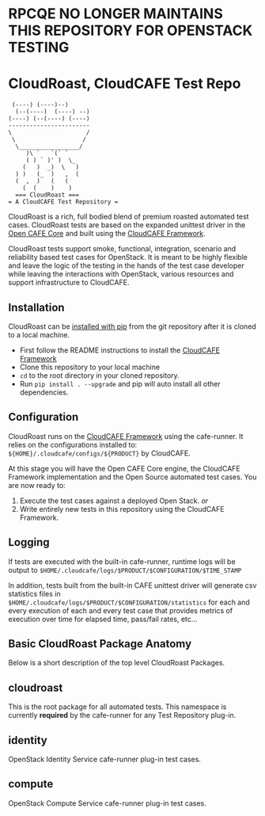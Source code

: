 # RPCQE NO LONGER MAINTAINS THIS REPOSITORY FOR OPENSTACK TESTING

CloudRoast, CloudCAFE Test Repo
================================

     (----) (----)--)
      (--(----)  (----) --)
    (----) (--(----) (----)
    -----------------------
    \                     /
     \                   /
      \_________________/    
         )\ `   `(` `
         ( ) ` )' )  \_
        (   )  _)  \   )
      ) )   (_  )   ,  (
      (  ,  )   (   (
        (  (    )    )
      === CloudRoast ===
    = A CloudCAFE Test Repository =

CloudRoast is a rich, full bodied blend of premium roasted automated test cases. CloudRoast tests are based on the expanded unittest driver in the 
[Open CAFE Core](https://github.com/stackforge) and built using the [CloudCAFE Framework](https://github.com/stackforge).
 
CloudRoast tests support smoke, functional, integration, scenario and reliability based test cases for OpenStack. It is meant to be highly flexible 
and leave the logic of the testing in the hands of the test case developer while leaving the interactions with OpenStack, various resources and 
support infrastructure to CloudCAFE.

Installation
------------
CloudRoast can be [installed with pip](https://pypi.python.org/pypi/pip) from the git repository after it is cloned to a local machine. 
 
* First follow the README instructions to install the [CloudCAFE Framework](https://github.com/stackforge)
* Clone this repository to your local machine  
* `cd` to the root directory in your cloned repository.
* Run `pip install . --upgrade` and pip will auto install all other dependencies.

Configuration
--------------
CloudRoast runs on the [CloudCAFE Framework](https://github.com/stackforge) using the cafe-runner. It relies on the configurations installed to: 
`${HOME}/.cloudcafe/configs/${PRODUCT}` by CloudCAFE.

At this stage you will have the Open CAFE Core engine, the CloudCAFE Framework implementation and the Open Source automated test cases. You are now 
ready to:

1. Execute the test cases against a deployed Open Stack. *or*
2. Write entirely new tests in this repository using the CloudCAFE Framework.

Logging
-------
If tests are executed with the built-in cafe-runner, runtime logs will be output to `$HOME/.cloudcafe/logs/$PRODUCT/$CONFIGURATION/$TIME_STAMP`

In addition, tests built from the built-in CAFE unittest driver will generate csv statistics files in `$HOME/.cloudcafe/logs/$PRODUCT/$CONFIGURATION/statistics` for each and every execution of each and every test case that provides metrics of execution over time for elapsed time, pass/fail rates, etc...

Basic CloudRoast Package Anatomy
-------------------------------
Below is a short description of the top level CloudRoast Packages.

## cloudroast
This is the root package for all automated tests. This namespace is currently **required** by the cafe-runner for any Test Repository plug-in.

## identity
OpenStack Identity Service cafe-runner plug-in test cases. 

## compute
OpenStack Compute Service cafe-runner plug-in test cases. 
